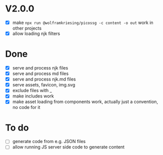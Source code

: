 # V2.0.0
- [x] make `npx run @wolframkriesing/picossg -c content -o out` work in other projects
- [x] allow loading njk filters

# Done
- [x] serve and process njk files
- [x] serve and process md files
- [x] serve and process njk.md files
- [x] serve assets, favicon, img.svg
- [x] exclude files with _
- [x] make includes work
- [x] make asset loading from components work, actually just a convention, no code for it

# To do
- [ ] generate code from e.g. JSON files
- [ ] allow running JS server side code to generate content